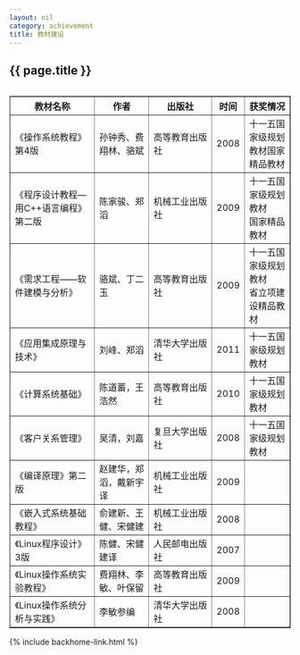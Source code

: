 ```yaml
---
layout: nil
category: achievement
title: 教材建设
---
```


## {{  page.title  }}

<a href="{{  site.baseurl  }}assets/achievement_textbooks.jpg" data-gal="lightbox" title="教材建设"><img src="{{  site.baseurl  }}assets/achievement_textbooks_thumb.jpg" class="aligncenter frame fade" alt="" /></a>

<table border="1">
  <tr>
    <th>教材名称</th>
    <th>作者</th>
    <th style="width:6em;">出版社</th>
    <th style="width:2em;">时间</th>
    <th>获奖情况</th>
  </tr>
  <tr>
    <td>《操作系统教程》第4版</td>
    <td>孙钟秀、费翔林、骆斌</td>
    <td>高等教育出版社</td>
    <td>2008</td>
    <td>十一五国家级规划<br />
    教材国家精品教材</td>
  </tr>
  <tr>
    <td>《程序设计教程—用C++语言编程》第二版</td>
    <td>陈家骏、郑滔</td>
    <td>机械工业出版社</td>
    <td>2009</td>
    <td>十一五国家级规划教材<br />
    国家精品教材</td>
  </tr>
  <tr>
    <td>《需求工程——软件建模与分析》</td>
    <td>骆斌、丁二玉</td>
    <td>高等教育出版社</td>
    <td>2009</td>
    <td>十一五国家级规划教材 <br />
    省立项建设精品教材</td>
  </tr>
  <tr>
    <td>《应用集成原理与技术》</td>
    <td>刘峰、郑滔</td>
    <td>清华大学出版社</td>
    <td>2011</td>
    <td>十一五国家级规划教材</td>
  </tr>
  <tr>
    <td>《计算系统基础》</td>
    <td>陈道蓄，王浩然</td>
    <td>高等教育出版社</td>
    <td>2010</td>
    <td>十一五国家级规划教材</td>
  </tr>
  <tr>
    <td>《客户关系管理》</td>
    <td>吴清，刘嘉</td>
    <td>复旦大学出版社</td>
    <td>2008</td>
    <td>十一五国家级规划教材</td>
  </tr>
  <tr>
    <td>《编译原理》第二版</td>
    <td>赵建华，郑滔，戴新宇译</td>
    <td>机械工业出版社</td>
    <td>2009</td>
    <td>&nbsp;</td>
  </tr>
  <tr>
    <td>《嵌入式系统基础教程》</td>
    <td>俞建新、王健、宋健建</td>
    <td>机械工业出版社</td>
    <td>2008</td>
    <td>&nbsp;</td>
  </tr>
  <tr>
    <td>《Linux程序设计》3版</td>
    <td>陈健、宋健建译</td>
    <td>人民邮电出版社</td>
    <td>2007</td>
    <td>&nbsp;</td>
  </tr>
  <tr>
    <td>《Linux操作系统实验教程》</td>
    <td>费翔林、李敏、叶保留</td>
    <td>高等教育出版社</td>
    <td>2009</td>
    <td>&nbsp;</td>
  </tr>
  <tr>
    <td>《Linux操作系统分析与实践》</td>
    <td>李敏参编</td>
    <td>清华大学出版社</td>
    <td>2008</td>
    <td>&nbsp;</td>
  </tr>
</table>

{% include backhome-link.html %}